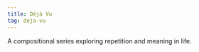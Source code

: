 ```yaml
---
title: Déjà Vu
tag: deja-vu
---
```


A compositional series exploring repetition and meaning in life.
